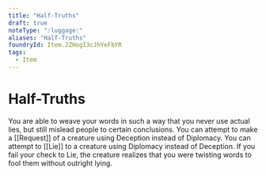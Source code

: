 ```yaml
---
title: "Half-Truths"
draft: true
noteType: ":luggage:"
aliases: "Half-Truths"
foundryId: Item.2ZHogI3cJhYeFbYR
tags:
  - Item
---
```


# Half-Truths

You are able to weave your words in such a way that you never use actual lies, but still mislead people to certain conclusions. You can attempt to make a [[Request]] of a creature using Deception instead of Diplomacy. You can attempt to [[Lie]] to a creature using Diplomacy instead of Deception. If you fail your check to Lie, the creature realizes that you were twisting words to fool them without outright lying.
